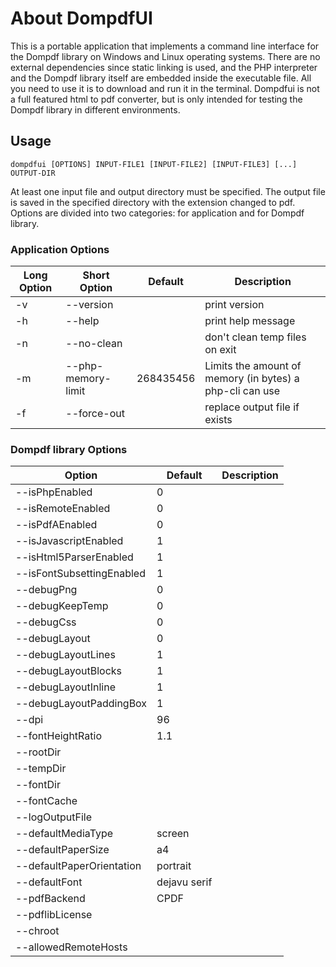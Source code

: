 # About DompdfUI

This is a portable application that implements a command line interface for the Dompdf library on Windows and Linux operating systems. There are no external dependencies since static linking is used, and the PHP interpreter and the Dompdf library itself are embedded inside the executable file. All you need to use it is to download and run it in the terminal. Dompdfui is not a full featured html to pdf converter, but is only intended for testing the Dompdf library in different environments.

## Usage

```
dompdfui [OPTIONS] INPUT-FILE1 [INPUT-FILE2] [INPUT-FILE3] [...] OUTPUT-DIR
```

At least one input file and output directory must be specified. The output file is saved in the specified directory with the extension changed to pdf. Options are divided into two categories: for application and for Dompdf library.

### Application Options

| Long Option | Short Option | Default | Description |
| ----------- | ------------ | ------- | ----------- |
| -v | --version || print version |
| -h | --help || print help message |
| -n | --no-clean || don't clean temp files on exit |
| -m | --php-memory-limit | 268435456 | Limits the amount of memory (in bytes) a php-cli can use |
| -f | --force-out || replace output file if exists |

### Dompdf library Options

| Option | Default | Description |
| ------ | ------- | ----------- |
| --isPhpEnabled | 0 |  |
| --isRemoteEnabled | 0 |  |
| --isPdfAEnabled | 0 |  |
| --isJavascriptEnabled | 1 |  |
| --isHtml5ParserEnabled | 1 |  |
| --isFontSubsettingEnabled | 1 |  |
| --debugPng | 0 |  |
| --debugKeepTemp | 0 |  |
| --debugCss | 0 |  |
| --debugLayout | 0 |  |
| --debugLayoutLines | 1 |  |
| --debugLayoutBlocks | 1 |  |
| --debugLayoutInline | 1 |  |
| --debugLayoutPaddingBox | 1 |  |
| --dpi | 96 |  |
| --fontHeightRatio | 1.1 |  |
| --rootDir ||  |
| --tempDir ||  |
| --fontDir ||  |
| --fontCache ||  |
| --logOutputFile ||  |
| --defaultMediaType | screen |  |
| --defaultPaperSize | a4 |  |
| --defaultPaperOrientation | portrait |  |
| --defaultFont | dejavu serif |  |
| --pdfBackend | CPDF |  |
| --pdflibLicense ||  |
| --chroot ||  |
| --allowedRemoteHosts ||  |
